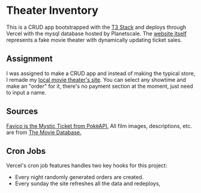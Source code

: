 # Theater Inventory

This is a CRUD app bootstrapped with the [T3 Stack](https://create.t3.gg/) and deploys through Vercel with the mysql database hosted by Planetscale.
The [website itself](https://theater-inventory.vercel.app/) represents a fake movie theater with dynamically updating ticket sales.

## Assignment

I was assigned to make a CRUD app and instead of making the typical store, I remade my [local movie theater's site](https://www.galaxytheatres.com/movie-theater/missiongrove). You can select any showtime and make an "order" for it, there's no payment section at the moment, just need to input a name.

## Sources

[Favico is the Mystic Ticket from PokèAPI.](https://github.com/PokeAPI/sprites/blob/master/sprites/items/mysticticket.png)
All film images, descriptions, etc. are from [The Movie Database.](https://developer.themoviedb.org/docs/faq)

## Cron Jobs

Vercel's cron job features handles two key hooks for this project:

- Every night randomly generated orders are created.
- Every sunday the site refreshes all the data and redeploys,
